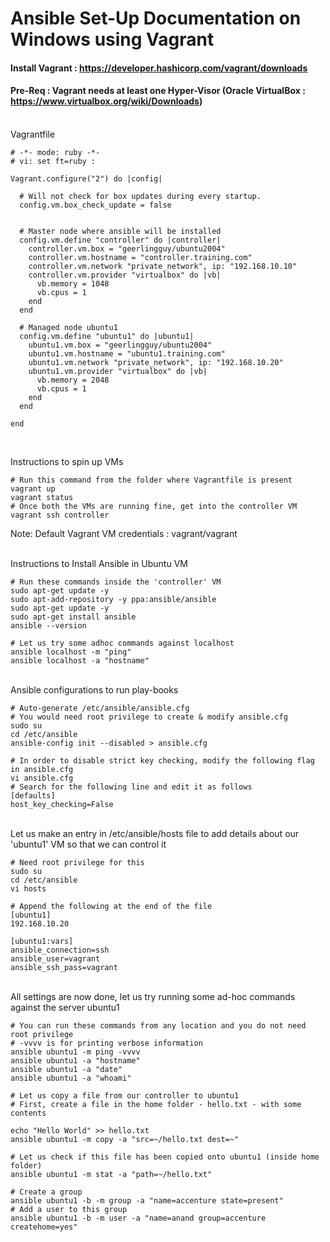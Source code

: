 # Ansible Set-Up Documentation on Windows using Vagrant

#### Install Vagrant : https://developer.hashicorp.com/vagrant/downloads 

#### Pre-Req : Vagrant needs at least one Hyper-Visor (Oracle VirtualBox : https://www.virtualbox.org/wiki/Downloads)

<br> Vagrantfile </br>

```
# -*- mode: ruby -*-
# vi: set ft=ruby :

Vagrant.configure("2") do |config|
  
  # Will not check for box updates during every startup.
  config.vm.box_check_update = false


  # Master node where ansible will be installed
  config.vm.define "controller" do |controller|
    controller.vm.box = "geerlingguy/ubuntu2004"
    controller.vm.hostname = "controller.training.com"
    controller.vm.network "private_network", ip: "192.168.10.10"
    controller.vm.provider "virtualbox" do |vb|
      vb.memory = 1048
      vb.cpus = 1
    end
  end

  # Managed node ubuntu1
  config.vm.define "ubuntu1" do |ubuntu1|
    ubuntu1.vm.box = "geerlingguy/ubuntu2004"
    ubuntu1.vm.hostname = "ubuntu1.training.com"
    ubuntu1.vm.network "private_network", ip: "192.168.10.20"
    ubuntu1.vm.provider "virtualbox" do |vb|
      vb.memory = 2048
      vb.cpus = 1
    end
  end

end


```
<br>Instructions to spin up VMs </br>
```
# Run this command from the folder where Vagrantfile is present
vagrant up
vagrant status
# Once both the VMs are running fine, get into the controller VM
vagrant ssh controller

```

Note: Default Vagrant VM credentials : vagrant/vagrant

<br> Instructions to Install Ansible in Ubuntu VM </br>
```
# Run these commands inside the 'controller' VM
sudo apt-get update -y
sudo apt-add-repository -y ppa:ansible/ansible
sudo apt-get update -y
sudo apt-get install ansible
ansible --version

# Let us try some adhoc commands against localhost
ansible localhost -m "ping"
ansible localhost -a "hostname"

```
<br> Ansible configurations to run play-books </br>

```
# Auto-generate /etc/ansible/ansible.cfg
# You would need root privilege to create & modify ansible.cfg
sudo su
cd /etc/ansible
ansible-config init --disabled > ansible.cfg

# In order to disable strict key checking, modify the following flag in ansible.cfg
vi ansible.cfg
# Search for the following line and edit it as follows
[defaults]
host_key_checking=False

```

<br> Let us make an entry in /etc/ansible/hosts file to add details about our 'ubuntu1' VM so that we can control it </br>

```
# Need root privilege for this
sudo su
cd /etc/ansible
vi hosts

# Append the following at the end of the file
[ubuntu1]
192.168.10.20

[ubuntu1:vars]
ansible_connection=ssh
ansible_user=vagrant
ansible_ssh_pass=vagrant

```

<br> All settings are now done, let us try running some ad-hoc commands against the server ubuntu1

```
# You can run these commands from any location and you do not need root privilege
# -vvvv is for printing verbose information
ansible ubuntu1 -m ping -vvvv
ansible ubuntu1 -a "hostname"
ansible ubuntu1 -a "date"
ansible ubuntu1 -a "whoami"

# Let us copy a file from our controller to ubuntu1
# First, create a file in the home folder - hello.txt - with some contents

echo "Hello World" >> hello.txt
ansible ubuntu1 -m copy -a "src=~/hello.txt dest=~"

# Let us check if this file has been copied onto ubuntu1 (inside home folder)
ansible ubuntu1 -m stat -a "path=~/hello.txt"

# Create a group
ansible ubuntu1 -b -m group -a "name=accenture state=present"
# Add a user to this group
ansible ubuntu1 -b -m user -a "name=anand group=accenture createhome=yes"

```
